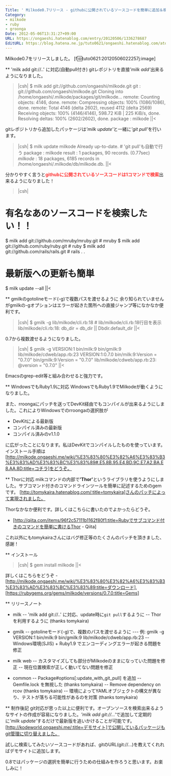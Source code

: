 ```yaml
---
Title: ' Milkode0.7リリース - githubに公開されているソースコードを簡単に追加＆検索'
Category:
- milkode
- ruby
- groonga
Date: 2012-05-06T13:31:27+09:00
URL: https://ongaeshi.hatenablog.com/entry/20120506/1336278687
EditURL: https://blog.hatena.ne.jp/tuto0621/ongaeshi.hatenablog.com/atom/entry/6435922169449192651
---
```


Milkode0.7をリリースしました。
[f:id:tuto0621:20120506022257j:image]

** 'milk add git://..' に対応(自動pull付き)
gitレポジトリを直接<span class="deco" style="font-style:italic;">'milk add'</span>出来るようになりました。
>|csh|
$ milk add git://github.com/ongaeshi/milkode.git
git        : git://github.com/ongaeshi/milkode.git
Cloning into /home/ongaeshi/.milkode/packages/git/milkode...
remote: Counting objects: 4146, done.
remote: Compressing objects: 100% (1086/1086), done.
remote: Total 4146 (delta 2602), reused 4112 (delta 2569)
Receiving objects: 100% (4146/4146), 598.72 KiB | 225 KiB/s, done.
Resolving deltas: 100% (2602/2602), done.
package    : milkode
||<

gitレポジトリから追加したパッケージは<span class="deco" style="font-style:italic;">'milk update'</span>と一緒に<span class="deco" style="font-style:italic;">'git pull'</span>を行います。

>|csh|
$ milk update milkode
Already up-to-date.       # 'git pull'も自動で行う
package    : milkode
result     : 1 packages, 90 records. (0.77sec)
*milkode*  : 18 packages, 6185 records in /home/ongaeshi/.milkode/db/milkode.db.
||<

分かりやすく言うと<span class="deco" style="font-weight:bold;"><span class="deco" style="color:#FF3333;">githubに公開されているソースコードは1コマンドで検索</span></span>出来るようになりました！

>|csh|
# 有名なあのソースコードを検索したい！！
$ milk add git://github.com/mruby/mruby.git    # mruby
$ milk add git://github.com/ruby/ruby.git      # ruby
$ milk add git://github.com/rails/rails.git    # rails
.
.
# 最新版への更新も簡単
$ milk update --all
||<

** gmilkのgotolineモード(-g)で複数パスを渡せるように
余り知られていませんがgmilkの-gオプションはエラーが起きた箇所への直接ジャンプ等になかなか便利です。

>|csh|
$ gmilk -g lib/milkode/cli.rb:18 # lib/milkode/cli.rb:18行目を表示
lib/milkode/cli.rb:18:        db_dir = db_dir || Dbdir.default_dir
||<

0.7から複数渡せるようになりました。

>|csh|
$ gmilk -g VERSION:1 bin/milk:9 bin/gmilk:9 lib/milkode/cdweb/app.rb:23
VERSION:1:0.7.0
bin/milk:9:Version = "0.7.0"
bin/gmilk:9:Version = "0.7.0"
lib/milkode/cdweb/app.rb:23:  @version = "0.7.0"
||<

Emacsのgrep-edit等と組み合わせると強力です。

** WindowsでもRuby1.9に対応
WindowsでもRuby1.9でMilkodeが動くようになりました。

また、rroongaにパッチを送ってDevKit経由でもコンパイルが出来るようにしました。これによりWindowsでのrroongaの選択肢が

- DevKitによる最新版
- コンパイル済みの最新版
- コンパイル済みのv1.1.0

に広がったことになります。私はDevKitでコンパイルしたものを使っています。
インストール手順は[http://milkode.ongaeshi.me/wiki/%E3%83%80%E3%82%A6%E3%83%B3%E3%83%AD%E3%83%BC%E3%83%89#.E5.8B.95.E4.BD.9C.E7.A2.BA.E8.AA.8D:title=コチラ]をどうぞ。

** Thorに対応
milkコマンドの内部で<span class="deco" style="font-weight:bold;">'Thor'</span>というライブラリを使うようにしました。サブコマンド付きのコマンドラインツールを簡単に記述するためのgemです。 [http://tomykaira.hatenablog.com/:title=tomykaira]さんのパッチによって実現されました。

Thorなかなか便利です。詳しくはこちらに書いたのでよかったらどうぞ。

- [http://qiita.com/items/96f2c57111b1162f80f1:title=Rubyでサブコマンド付きのコマンドを簡単に書けるThor - Qiita]

これ以外にもtomykairaさんにはバグ修正等のたくさんのパッチを頂きました、感謝！

** インストール
>|csh|
$ gem install milkode
||<

詳しくはこちらをどうぞ - [http://milkode.ongaeshi.me/wiki/%E3%83%80%E3%82%A6%E3%83%B3%E3%83%AD%E3%83%BC%E3%83%89:title=ダウンロード], [https://rubygems.org/gems/milkode/versions/0.7.0:title=Gems]

** リリースノート
- milk
-- 'milk add git://..' に対応、update時に`git pull`するように
-- Thor を利用するように (thanks tomykaira)
  
- gmilk
-- gotolineモード(-g)で、複数のパスを渡せるように
--- 例: gmilk -g VERSION:1 bin/milk:9 bin/gmilk:9 lib/milkode/cdweb/app.rb:23
-- Windows環境(SJIS) + Ruby1.9 でエンコーディングエラーが起きる問題を修正

- milk web
-- カスタマイズしても<title></title>部分がMilkodeのままになっていた問題を修正
-- 現在位置検索が正しく動いてない問題を修正

- common
-- Package#options[:update_with_git_pull] を追加
-- Gemfile.lock を無視した (thanks tomykaira)
-- Remove dependency on rcov (thanks tomykaira)
-- 環境によってYAMLオブジェクトの構文が異なり、テストが落ちる可能性があるのを対策 (thanks tomykaira)

** 制作後記
git対応が思った以上に便利です。オープンソースを検索出来るようなサイトの作成が容易になりました。<span class="deco" style="font-style:italic;">'milk add git://...'</span>で追加して定期的に<span class="deco" style="font-style:italic;">'milk update'</span>するだけで最新版を追いかけることが可能です。[http://kodeworld.ongaeshi.me/:title=デモサイト]で公開しているパッケージもgit管理に切り替えました。

試しに検索してみたいソースコードがあれば、gitのURL(git://...)を教えてくれればデモサイトに追加します。

0.8ではパッケージの選択を簡単に行うための仕組みを作ろうと思います。お楽しみに！
